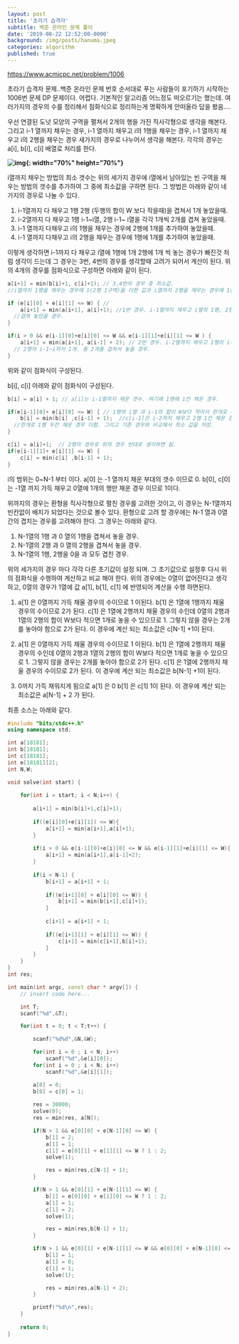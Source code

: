 ```yaml
---
layout: post
title: '초라기 습격자'
subtitle: 백준 온라인 문제 풀이
date: '2019-08-22 12:52:00-0000'
background: /img/posts/hanuma.jpeg
categories: algorithm
published: true
---
```


https://www.acmicpc.net/problem/1006

초라기 습격자 문제..백준 온라인 문제 번호 순서대로 푸는 사람들이 포기하기 시작하는 1006번 문제
DP 문제이다. 어렵다. 기본적인 알고리즘 어느정도 떠오르기는 했는데. 여러가지의 경우의 수를 정리해서 점화식으로 정리하는게 명확하게 안떠올라 답을 봤음....

우선 연결된 도넛 모양의 구역을 펼쳐서 2개의 행을 가진 직사각형으로 생각을 해본다. 
그리고 i-1 열까지 채우는 경우, i-1 열까지 채우고 i의 1행을 채우는 경우, i-1 열까지 채우고 i의 2행을 채우는 경우 새가지의 경우로 나누어서 생각을 해본다. 각각의 경우는  a[i], b[i], c[i] 배열로 처리를 한다. 



**![img](https://casterian.net/wp-content/uploads/2019/03/choragi1-768x707.png){: width="70%" height="70%"}**



i열까지 채우는 방법의 최소 갯수는 위의 세가지 경우에 i열에서 남아있는 빈 구역을 채우는 방법의 갯수를 추가하여 그 중에 최소값을 구하면 된다. 그 방법은 아래와 같이 네가지의 경우로 나눌 수 있다.

1. i-1열까지 다 채우고 1행 2행 (두행의 합이 W 보다 작을때)을 겹쳐서 1개 놓았을때.
2. i-2열까지 다 채우고 1행 i-1~i열, 2행 i-1~ i열을 각각 1개씩 2개를 겹쳐 놓았을때.
3. i-1 열까지 다채우고 i의 1행을 채우는 경우에 2행에 1개를 추가하여 놓았을때.
4. i-1 열까지 다채우고 i의 2행을 채우는 경우에 1행에 1개를 추가하여 놓았을때.    

이렇게 생각하면 i-1까지 다 채우고 i열에 1행에 1개 2행에 1개 씩 놓는 경우가 빠진것 처럼 생각이 드는데 그 경우는 3번, 4번의 경우를 생각할때 고려가 되어서 계산이 된다. 
위의 4개의 경우를 점화식으로 구성하면 아래와 같이 된다. 

```c++
a[i+1] = min(b[i]+1, c[i]+1); // 3,4번의 경우 중 최소값. 
//i열까지 1행을 채우는 경우에 1(2행 1구역)을 더한 값과 i열까지 2행을 채우는 경우에 1을 더한 값 중에 최소값. 

if (e[i][0] + e[i][1] <= W) { //
	a[i+1] = min(a[i+1], a[i]+1); //1번 경우. i-1열까지 채우고 i열의 1행, 2행 합이 W값 보다 작아서 1개로
  //겹쳐 놓았을 경우.
}

if(i > 0 && e[i-1][0]+e[i][0] <= W && e[i-1][1]+e[i][1] <= W ) {
	a[i+1] = min(a[i+1], a[i-1] + 2); // 2번 경우. i-2열까지 채우고 1행의 i-1~i까지 1개,
  // 2행의 i-1~i까지 1개. 총 2개를 겹쳐서 놓을 경우.
}
```

위와 같이 점화식이 구성된다. 

b[i], c[i] 아래와 같이 점화식이 구성된다.

```c++
b[i] = a[i] + 1; // a[i]는 i-1열까지 채운 갯수. 여기에 1행에 1칸 채운 경우.

if(e[i-1][0]+ e[i][0] <= W) { // 1행의 i열 과 i-1의 합이 W보다 적어서 한개로 두칸 채울 경우
	b[i] = min(b[i] ,c[i-1] + 1);  //c[i-1]은 i-2까지 채우고 2행 1칸 채운 경우에
  //한개로 1행 두칸 채운 경우 더함. 그리고 기존 경우와 비교해서 최소 값을 저장.
}

c[i] = a[i]+1;  // 2행의 경우로 위의 경우 반대로 생각하면 됨.
if(e[i-1][1]+ e[i][1] <= W) {
	c[i] = min(c[i] ,b[i-1] + 1);  
}
```

i의 범위는 0~N-1 부터 이다. a[0] 는 -1 열까지 채운 부대의 갯수 이므로 0. b[0], c[0] 는 -1열 까지 가득 채우고 0열에 1개의 행만 채운 경우 이므로 1이다.

위까지의 경우는 환형을 직사각형으로 펼친 경우를 고려한 것이고, 이 경우는  N-1열까지 빈칸없이 배치가 되었다는 것으로 볼수 있다. 환형으로 고려 할 경우에는 N-1 열과 0열 간의 겹치는 경우를 고려해야 한다. 그 경우는 아래와 같다.

1. N-1열의 1행 과 0 열의 1행을 겹쳐서 놓을 경우.
2. N-1열의 2행 과 0 열의 2행을 겹쳐서 놓을 경우.
3. N-1열의 1행, 2행을 0을 과 모두 겹친 경우.

위의 세가지의 경우 마다 각각 다른 초기값이 설정 되며. 그 초기값으로 설정후 다시 위의 점화식을 수행하여 계산하고 비교 해야 한다. 위의 경우에는 0열이 없어진다고 생각하고, 0열의 경우가 1열에 값 a[1], b[1], c[1] 에 반영되어 계산을 수행 하면된다. 

1. a[1] 은 0열까지 가득 채울 경우의 수이므로 1 이된다. 
   b[1] 은 1열에 1행까지 채울 경우의 수이므로 2가 된다.
   c[1] 은 1열에 2행까지 채울 경우의 수인데 0열의 2행과 1열의 2행의 합이
    W보다 적으면 1개로 놓을 수 있으므로 1. 그렇지 않을 경우는 2개를 놓아야 함으로 2가 된다.
   이 경우에 계산 되는 최소값은 c[N-1] +1이 된다.

2. a[1] 은 0열까지 가득 채울 경우의 수이므로 1 이된다. 
   b[1] 은 1열에 2행까지 채울 경우의 수인데 0열의 2행과 1열의 2행의 합이
   W보다 적으면 1개로 놓을 수 있으므로 1. 그렇지 않을 경우는 2개를 놓아야 함으로 2가 된다.
   c[1] 은 1열에 2행까지 채울 경우의 수이므로 2가 된다.
   이 경우에 계산 되는 최소값은  b[N-1] +1이 된다.

3. 0까지 가득 채워지게 됨으로
   a[1] 은 0
   b[1] 은 c[1] 1이 된다. 
   이 경우에 계산 되는 최소값은 a[N-1] + 2 가 된다.



최종 소스는 아래와 같다.

```c++
#include "bits/stdc++.h"
using namespace std;

int a[18181];
int b[18181];
int c[18181];
int e[18181][2];
int N,W;

void solve(int start) {
    
    for(int i = start; i < N;i++) {
        
        a[i+1] = min(b[i]+1,c[i]+1);
        
        if((e[i][0]+e[i][1]) <= W){
            a[i+1] = min(a[i+1],a[i]+1);
        }
        
        if(i > 0 && e[i-1][0]+e[i][0] <= W && e[i-1][1]+e[i][1] <= W){
            a[i+1] = min(a[i+1],a[i-1]+2);
        }
        
        if(i < N-1) {
            b[i+1] = a[i+1] + 1;
            
            if((e[i+1][0] + e[i][0] <= W)) {
                b[i+1] = min(b[i+1],c[i]+1);
            }
            
            c[i+1] = a[i+1] + 1;
            
            if((e[i+1][1] + e[i][1] <= W)) {
                c[i+1] = min(c[i+1],b[i]+1);
            }
        }
    }
}
int res;

int main(int argc, const char * argv[]) {
    // insert code here...

    int T;
    scanf("%d",&T);

    for(int t = 0; t < T;t++) {

        scanf("%d%d",&N,&W);

        for(int i = 0 ; i < N; i++)
            scanf("%d",&e[i][0]);
        for(int i = 0 ; i < N; i++)
            scanf("%d",&e[i][1]);

        a[0] = 0;
        b[0] = c[0] = 1;
        
        res = 30000;
        solve(0);
        res = min(res, a[N]);

        if(N > 1 && e[0][0] + e[N-1][0] <= W) {
            b[1] = 2;
            a[1] = 1;
            c[1] = e[0][1] + e[1][1] <= W ? 1 : 2;
            solve(1);

            res = min(res,c[N-1] + 1);
        }

        if(N > 1 && e[0][1] + e[N-1][1] <= W) {
            b[1] = e[0][0] + e[1][0] <= W ? 1 : 2;
            a[1] = 1;
            c[1] = 2;
            solve(1);

            res = min(res,b[N-1] + 1);
        }

        if(N > 1 && e[0][1] + e[N-1][1] <= W && e[0][0] + e[N-1][0] <= W) {
            b[1] = 1;
            a[1] = 0;
            c[1] = 1;
            solve(1);

            res = min(res,a[N-1] + 2);
        }

        printf("%d\n",res);
    }
    
    return 0;
}


```




